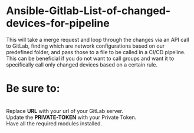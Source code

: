 # Ansible-Gitlab-List-of-changed-devices-for-pipeline
This will take a merge request and loop through the changes via an API call to GitLab, finding which are network configurations based on our predefined folder, and pass those to a file to be called in a CI/CD pipeline. This can be beneficial if you do not want to call groups and want it to specifically call only changed devices based on a certain rule.

<h1>Be sure to:</h1><br>
Replace <b>URL</b> with your url of your GitLab server.<br>
Update the <b>PRIVATE-TOKEN</b> with your Private Token.<br>
Have all the required modules installed.

